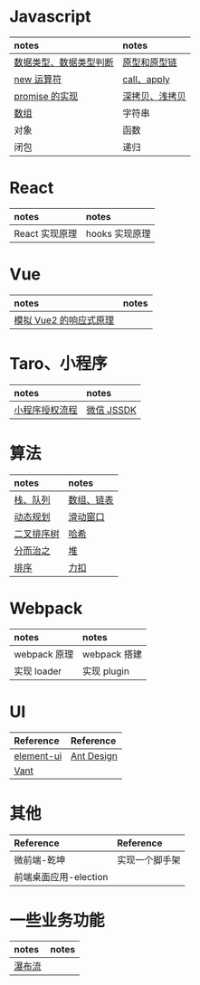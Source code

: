 # Javascript

| notes                                                                                 | notes                                                                         |
| :------------------------------------------------------------------------------------ | :---------------------------------------------------------------------------- |
| [数据类型、数据类型判断](https://github.com/zchfeng/base/tree/master/pages/date-type) | [原型和原型链](https://github.com/zchfeng/base/tree/master/pages/prototype)   |
| [new 运算符](https://github.com/zchfeng/base/tree/master/pages/new)                   | [call、apply](https://github.com/zchfeng/base/issues/1)                       |
| [promise 的实现](https://github.com/zchfeng/base/tree/master/pages/my-promise)        | [深拷贝、浅拷贝](https://github.com/zchfeng/base/tree/master/pages/deep-copy) |
| [数组](https://github.com/zchfeng/base/issues/2)                                      | 字符串                                                                        |
| 对象                                                                                  | 函数                                                                          |
| 闭包                                                                                  | 递归                                                                          |

# React

| notes          | notes          |
| :------------- | :------------- |
| React 实现原理 | hooks 实现原理 |

# Vue

| notes                                                                                 | notes |
| :------------------------------------------------------------------------------------ | :---- |
| [模拟 Vue2 的响应式原理](https://github.com/zchfeng/base/tree/master/pages/vue2-mode) |

# Taro、小程序

| notes                                                                       | notes                                                                                  |
| :-------------------------------------------------------------------------- | :------------------------------------------------------------------------------------- |
| [小程序授权流程](https://github.com/zchfeng/base/tree/master/pages/wx-auth) | [微信 JSSDK](https://developers.weixin.qq.com/doc/offiaccount/OA_Web_Apps/JS-SDK.html) |

# 算法

| notes                                                                                                                                                                                                                          | notes                                                                 |
| :----------------------------------------------------------------------------------------------------------------------------------------------------------------------------------------------------------------------------- | :-------------------------------------------------------------------- |
| [栈、队列](https://github.com/CodeNightGame/CodeNightGame/issues/7)                                                                                                                                                            | [数组、链表](https://github.com/CodeNightGame/CodeNightGame/issues/1) |
| [动态规划](https://github.com/CodeNightGame/CodeNightGame/issues/2)                                                                                                                                                            | [滑动窗口](https://github.com/CodeNightGame/CodeNightGame/issues/3)   |
| [二叉排序树](https://github.com/CodeNightGame/CodeNightGame/issues/4)                                                                                                                                                          | [哈希](https://github.com/CodeNightGame/CodeNightGame/issues/5)       |
| [分而治之](https://github.com/CodeNightGame/CodeNightGame/issues/6)                                                                                                                                                            | [堆](https://github.com/CodeNightGame/CodeNightGame/issues/8)         |
| [排序](https://mp.weixin.qq.com/s?__biz=MzUyNjQxNjYyMg==&mid=2247484184&idx=1&sn=62965b401aa42107b3c17d1d8ea17454&chksm=fa0e6c99cd79e58f298e9026f677f912bd8c8e55edb48fc509b2b5834f05e529a9b47d59d202&scene=21#wechat_redirect) | [力扣](https://leetcode-cn.com/problemset/all/)                       |

# Webpack

| notes        | notes        |
| :----------- | :----------- |
| webpack 原理 | webpack 搭建 |
| 实现 loader  | 实现 plugin  |

# UI

| Reference                                                            | Reference                                                |
| :------------------------------------------------------------------- | :------------------------------------------------------- |
| [element-ui](https://element.eleme.io/#/zh-CN/component/time-picker) | [Ant Design](https://ant.design/components/overview-cn/) |
| [Vant](https://vant-contrib.gitee.io/vant/#/zh-CN/)                  |

# 其他

| Reference             | Reference      |
| :-------------------- | :------------- |
| 微前端-乾坤           | 实现一个脚手架 |
| 前端桌面应用-election |

# 一些业务功能

| notes                                                                      | notes |
| :------------------------------------------------------------------------- | :---- |
| [瀑布流](https://github.com/zchfeng/base/tree/master/pages/waterfall-flow) |
